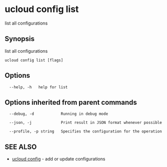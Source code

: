 # ucloud config list

list all configurations

## Synopsis

list all configurations

```
ucloud config list [flags]
```

## Options

```
  --help, -h   help for list 

```

## Options inherited from parent commands

```
  --debug, -d            Running in debug mode 

  --json, -j             Print result in JSON format whenever possible 

  --profile, -p string   Specifies the configuration for the operation 

```

## SEE ALSO

* [ucloud config](cli/cmd/ucloud/config)	 - add or update configurations

